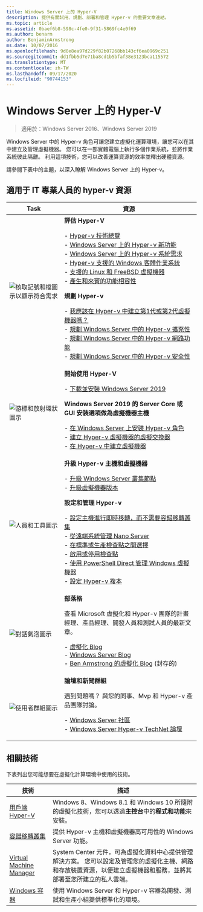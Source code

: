 ```yaml
---
title: Windows Server 上的 Hyper-V
description: 提供有關試用、規劃、部署和管理 Hyper-v 的重要文章連結。
ms.topic: article
ms.assetid: 0baef6b8-598c-4fe0-9f31-5869fc4e0f69
ms.author: benarm
author: BenjaminArmstrong
ms.date: 10/07/2016
ms.openlocfilehash: 9d0e8ea97d229f82b07268bb143cf6ea0969c251
ms.sourcegitcommit: dd1fbb5d7e71ba8cd1b5bfaf38e3123bca115572
ms.translationtype: MT
ms.contentlocale: zh-TW
ms.lasthandoff: 09/17/2020
ms.locfileid: "90744153"
---
```

# <a name="hyper-v-on-windows-server"></a>Windows Server 上的 Hyper-V

>適用於：Windows Server 2016、Windows Server 2019

Windows Server 中的 Hyper-v 角色可讓您建立虛擬化運算環境，讓您可以在其中建立及管理虛擬機器。 您可以在一部實體電腦上執行多個作業系統，並將作業系統彼此隔離。 利用這項技術，您可以改善運算資源的效率並釋出硬體資源。

請參閱下表中的主題，以深入瞭解 Windows Server 上的 Hyper-v。

## <a name="hyper-v-resources-for-it-pros"></a>適用于 IT 專業人員的 hyper-v 資源

|Task |資源|
|---|---|
|![核取記號和檔圖示以顯示符合需求](media/All_Symbols_MeetsRequirements.png)|**評估 Hyper-V**<p>- [Hyper-v 技術總覽](Hyper-V-Technology-Overview.md)<br />- [Windows Server 上的 Hyper-v 新功能](What-s-new-in-Hyper-V-on-Windows.md)<br />- [Windows Server 上的 Hyper-v 系統需求](System-requirements-for-Hyper-V-on-Windows.md)<br />- [Hyper-v 支援的 Windows 客體作業系統](Supported-Windows-guest-operating-systems-for-Hyper-V-on-Windows.md) <br />- [支援的 Linux 和 FreeBSD 虛擬機器](Supported-Linux-and-FreeBSD-virtual-machines-for-Hyper-V-on-Windows.md)<br />- [產生和來賓的功能相容性](Hyper-V-feature-compatibility-by-generation-and-guest.md) <p>**規劃 Hyper-v**<p>- [我應該在 Hyper-v 中建立第1代或第2代虛擬機器嗎？](plan/Should-I-create-a-generation-1-or-2-virtual-machine-in-Hyper-V.md) <br />- [規劃 Windows Server 中的 Hyper-v 擴充性](plan/plan-hyper-v-scalability-in-windows-server.md) <br />- [規劃 Windows Server 中的 Hyper-v 網路功能](plan/plan-hyper-v-networking-in-windows-server.md) <br />- [規劃 Windows Server 中的 Hyper-v 安全性](plan/plan-hyper-v-security-in-windows-server.md)|
|![游標和放射環狀圖示](media/All_Symbols_GetStarted.png)|**開始使用 Hyper-V**<p>- [下載並安裝 Windows Server 2019](https://www.microsoft.com/evalcenter/evaluate-windows-server-2019)<p>**Windows Server 2019 的 Server Core 或 GUI 安裝選項做為虛擬機器主機**<p>- [在 Windows Server 上安裝 Hyper-v 角色](get-started/Install-the-Hyper-V-role-on-Windows-Server.md)<br />- [建立 Hyper-v 虛擬機器的虛擬交換器](get-started/Create-a-virtual-switch-for-Hyper-V-virtual-machines.md)<br />- [在 Hyper-v 中建立虛擬機器](get-started/Create-a-virtual-machine-in-Hyper-V.md)|
|![人員和工具圖示](media/All_Symbols_Administrator.png)|**升級 Hyper-v 主機和虛擬機器**<p>- [升級 Windows Server 叢集節點](../../failover-clustering/Cluster-Operating-System-Rolling-Upgrade.md)<br />- [升級虛擬機器版本](deploy/Upgrade-virtual-machine-version-in-Hyper-V-on-Windows-or-Windows-Server.md)<p>**設定和管理 Hyper-v**<p>- [設定主機進行即時移轉，而不需要容錯移轉叢集](deploy/Set-up-hosts-for-live-migration-without-Failover-Clustering.md)<br />- [從遠端系統管理 Nano Server](../../get-started/manage-nano-server.md)<br />- [在標準或生產檢查點之間選擇](manage/Choose-between-standard-or-production-checkpoints-in-Hyper-V.md)<br />- [啟用或停用檢查點](manage/Enable-or-disable-checkpoints-in-Hyper-V.md)<br />- [使用 PowerShell Direct 管理 Windows 虛擬機器](manage/Manage-Windows-virtual-machines-with-PowerShell-Direct.md)<br />- [設定 Hyper-v 複本](manage/Set-up-Hyper-V-Replica.md)|
|![對話氣泡圖示](media/All_Symbols_Chat.png)|**部落格**<p>查看 Microsoft 虛擬化和 Hyper-v 團隊的計畫經理、產品經理、開發人員和測試人員的最新文章。<p>- [虛擬化 Blog](https://blogs.technet.com/b/virtualization/)<br />- [Windows Server Blog](https://blogs.technet.com/b/windowsserver/)<br />- [Ben Armstrong 的虛擬化 Blog](/archive/blogs/virtual_pc_guy/) (封存的) |
|![使用者群組圖示](media/All_Symbols_Users_Group.png)|**論壇和新聞群組**<p>遇到問題嗎？ 與您的同事、Mvp 和 Hyper-v 產品團隊討論。<p>- [Windows Server 社區](https://techcommunity.microsoft.com/t5/Windows-Server/ct-p/Windows-Server)<br />- [Windows Server Hyper-v TechNet 論壇](/answers/topics/windows-server-hyper-v.html)|

## <a name="related-technologies"></a>相關技術

下表列出您可能想要在虛擬化計算環境中使用的技術。

|技術|描述|
|--------------|---------------|
|[用戶端 Hyper-V](/virtualization/hyper-v-on-windows/index)|Windows 8、Windows 8.1 和 Windows 10 所隨附的虛擬化技術，您可以透過**主控台**中的**程式和功能**來安裝。|
|[容錯移轉叢集](../../failover-clustering/whats-new-in-failover-clustering.md)|提供 Hyper-v 主機和虛擬機器高可用性的 Windows Server 功能。|
|[Virtual Machine Manager](/system-center/vmm/overview)|System Center 元件，可為虛擬化資料中心提供管理解決方案。 您可以設定及管理您的虛擬化主機、網路和存放裝置資源，以便建立虛擬機器和服務，並將其部署至您所建立的私人雲端。|
|[Windows 容器](/virtualization/windowscontainers/)|使用 Windows Server 和 Hyper-v 容器為開發、測試和生產小組提供標準化的環境。|